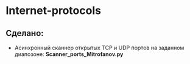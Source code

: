 # Internet-protocols

## Сделано:
* Асинхронный сканнер открытых TCP и UDP портов на заданном диапозоне: **Scanner_ports_Mitrofanov.py**
